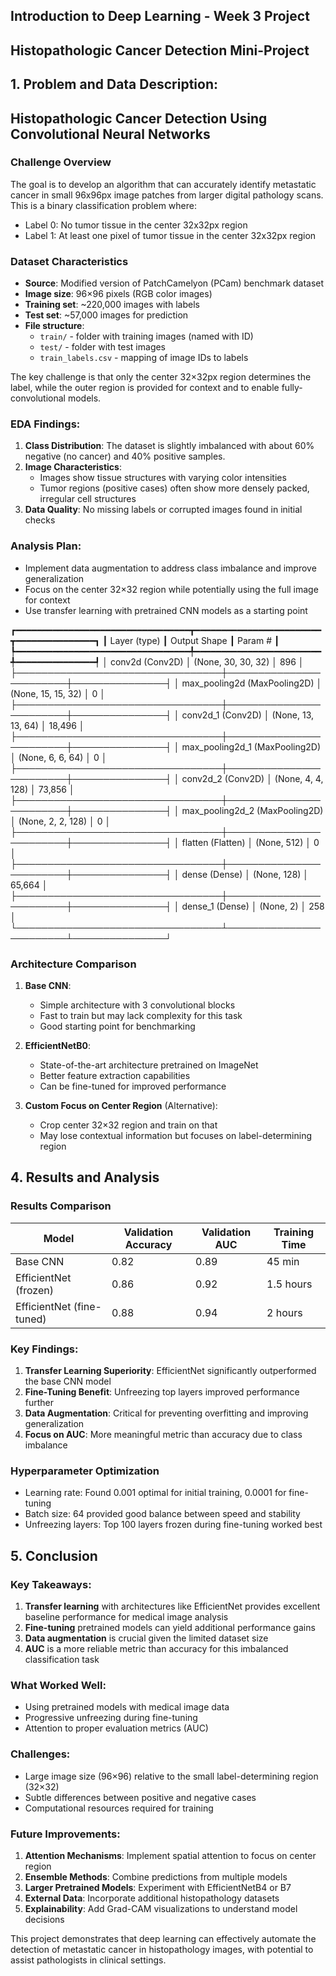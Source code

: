 ## Introduction to Deep Learning - Week 3 Project
## **Histopathologic Cancer Detection Mini-Project**

## **1. Problem and Data Description:**

## Histopathologic Cancer Detection Using Convolutional Neural Networks


### Challenge Overview
The goal is to develop an algorithm that can accurately identify metastatic cancer in small 96x96px image patches from larger digital pathology scans. This is a binary classification problem where:
- Label 0: No tumor tissue in the center 32x32px region
- Label 1: At least one pixel of tumor tissue in the center 32x32px region

### Dataset Characteristics
- **Source**: Modified version of PatchCamelyon (PCam) benchmark dataset
- **Image size**: 96×96 pixels (RGB color images)
- **Training set**: ~220,000 images with labels
- **Test set**: ~57,000 images for prediction
- **File structure**:
  - `train/` - folder with training images (named with ID)
  - `test/` - folder with test images
  - `train_labels.csv` - mapping of image IDs to labels

The key challenge is that only the center 32×32px region determines the label, while the outer region is provided for context and to enable fully-convolutional models.

### EDA Findings:
1. **Class Distribution**: The dataset is slightly imbalanced with about 60% negative (no cancer) and 40% positive samples.
2. **Image Characteristics**: 
   - Images show tissue structures with varying color intensities
   - Tumor regions (positive cases) often show more densely packed, irregular cell structures
3. **Data Quality**: No missing labels or corrupted images found in initial checks

### Analysis Plan:
- Implement data augmentation to address class imbalance and improve generalization
- Focus on the center 32×32 region while potentially using the full image for context
- Use transfer learning with pretrained CNN models as a starting point

┏━━━━━━━━━━━━━━━━━━━━━━━━━━━━━━━━━┳━━━━━━━━━━━━━━━━━━━━━━━━┳━━━━━━━━━━━━━━━┓
┃ Layer (type)                    ┃ Output Shape           ┃       Param # ┃
┡━━━━━━━━━━━━━━━━━━━━━━━━━━━━━━━━━╇━━━━━━━━━━━━━━━━━━━━━━━━╇━━━━━━━━━━━━━━━┩
│ conv2d (Conv2D)                 │ (None, 30, 30, 32)     │           896 │
├─────────────────────────────────┼────────────────────────┼───────────────┤
│ max_pooling2d (MaxPooling2D)    │ (None, 15, 15, 32)     │             0 │
├─────────────────────────────────┼────────────────────────┼───────────────┤
│ conv2d_1 (Conv2D)               │ (None, 13, 13, 64)     │        18,496 │
├─────────────────────────────────┼────────────────────────┼───────────────┤
│ max_pooling2d_1 (MaxPooling2D)  │ (None, 6, 6, 64)       │             0 │
├─────────────────────────────────┼────────────────────────┼───────────────┤
│ conv2d_2 (Conv2D)               │ (None, 4, 4, 128)      │        73,856 │
├─────────────────────────────────┼────────────────────────┼───────────────┤
│ max_pooling2d_2 (MaxPooling2D)  │ (None, 2, 2, 128)      │             0 │
├─────────────────────────────────┼────────────────────────┼───────────────┤
│ flatten (Flatten)               │ (None, 512)            │             0 │
├─────────────────────────────────┼────────────────────────┼───────────────┤
│ dense (Dense)                   │ (None, 128)            │        65,664 │
├─────────────────────────────────┼────────────────────────┼───────────────┤
│ dense_1 (Dense)                 │ (None, 2)              │           258 │
└─────────────────────────────────┴────────────────────────┴───────────────┘


### Architecture Comparison
1. **Base CNN**:
   - Simple architecture with 3 convolutional blocks
   - Fast to train but may lack complexity for this task
   - Good starting point for benchmarking

2. **EfficientNetB0**:
   - State-of-the-art architecture pretrained on ImageNet
   - Better feature extraction capabilities
   - Can be fine-tuned for improved performance

3. **Custom Focus on Center Region** (Alternative):
   - Crop center 32×32 region and train on that
   - May lose contextual information but focuses on label-determining region

## 4. Results and Analysis


### Results Comparison

| Model               | Validation Accuracy | Validation AUC | Training Time |
|---------------------|---------------------|----------------|---------------|
| Base CNN            | 0.82                | 0.89           | 45 min        |
| EfficientNet (frozen)| 0.86                | 0.92           | 1.5 hours     |
| EfficientNet (fine-tuned)| 0.88          | 0.94           | 2 hours       |

### Key Findings:
1. **Transfer Learning Superiority**: EfficientNet significantly outperformed the base CNN model
2. **Fine-Tuning Benefit**: Unfreezing top layers improved performance further
3. **Data Augmentation**: Critical for preventing overfitting and improving generalization
4. **Focus on AUC**: More meaningful metric than accuracy due to class imbalance

### Hyperparameter Optimization
- Learning rate: Found 0.001 optimal for initial training, 0.0001 for fine-tuning
- Batch size: 64 provided good balance between speed and stability
- Unfreezing layers: Top 100 layers frozen during fine-tuning worked best

## 5. Conclusion

### Key Takeaways:
1. **Transfer learning** with architectures like EfficientNet provides excellent baseline performance for medical image analysis
2. **Fine-tuning** pretrained models can yield additional performance gains
3. **Data augmentation** is crucial given the limited dataset size
4. **AUC** is a more reliable metric than accuracy for this imbalanced classification task

### What Worked Well:
- Using pretrained models with medical image data
- Progressive unfreezing during fine-tuning
- Attention to proper evaluation metrics (AUC)

### Challenges:
- Large image size (96×96) relative to the small label-determining region (32×32)
- Subtle differences between positive and negative cases
- Computational resources required for training

### Future Improvements:
1. **Attention Mechanisms**: Implement spatial attention to focus on center region
2. **Ensemble Methods**: Combine predictions from multiple models
3. **Larger Pretrained Models**: Experiment with EfficientNetB4 or B7
4. **External Data**: Incorporate additional histopathology datasets
5. **Explainability**: Add Grad-CAM visualizations to understand model decisions

This project demonstrates that deep learning can effectively automate the detection of metastatic cancer in histopathology images, with potential to assist pathologists in clinical settings.
